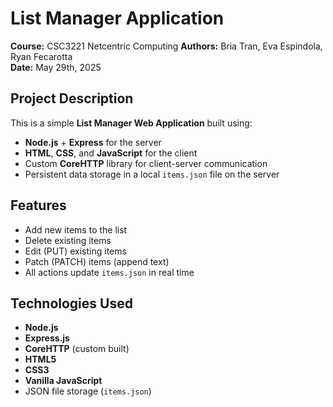 # List Manager Application

**Course:** CSC3221 Netcentric Computing
**Authors:** Bria Tran, Eva Espindola, Ryan Fecarotta  
**Date:** May 29th, 2025

## Project Description

This is a simple **List Manager Web Application** built using:

- **Node.js** + **Express** for the server
- **HTML**, **CSS**, and **JavaScript** for the client
- Custom **CoreHTTP** library for client-server communication
- Persistent data storage in a local `items.json` file on the server

## Features

- Add new items to the list  
- Delete existing items  
- Edit (PUT) existing items  
- Patch (PATCH) items (append text)  
- All actions update `items.json` in real time

## Technologies Used

- **Node.js**
- **Express.js**
- **CoreHTTP** (custom built)
- **HTML5**
- **CSS3**
- **Vanilla JavaScript**
- JSON file storage (`items.json`)